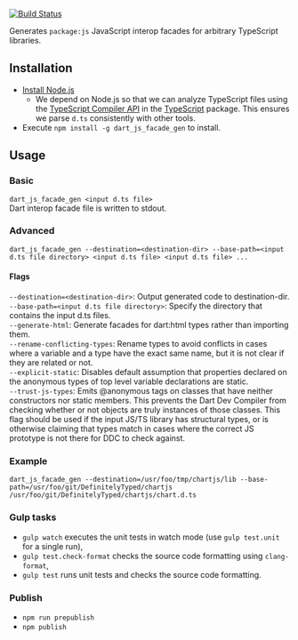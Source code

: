 [![Build Status](https://travis-ci.org/dart-lang/js_facade_gen.svg?branch=master)](https://travis-ci.org/dart-lang/js_facade_gen)

Generates `package:js` JavaScript interop facades for arbitrary TypeScript libraries.

## Installation

- [Install Node.js](https://docs.npmjs.com/getting-started/installing-node)
   - We depend on Node.js so that we can analyze TypeScript files using the [TypeScript Compiler API](https://github.com/Microsoft/TypeScript/wiki/Using-the-Compiler-API) in the [TypeScript](https://www.npmjs.com/package/typescript) package. This ensures we parse `d.ts` consistently with other tools.
- Execute `npm install -g dart_js_facade_gen` to install.

## Usage

### Basic
`dart_js_facade_gen <input d.ts file>`<br>
Dart interop facade file is written to stdout.

### Advanced
`dart_js_facade_gen --destination=<destination-dir> --base-path=<input d.ts file directory> <input d.ts file> <input d.ts file> ...`

#### Flags
`--destination=<destination-dir>`: Output generated code to destination-dir.<br>
`--base-path=<input d.ts file directory>`: Specify the directory that contains the input d.ts files.<br>
`--generate-html`: Generate facades for dart:html types rather than importing them.<br>
`--rename-conflicting-types`: Rename types to avoid conflicts in cases where a variable and a type have the exact same name, but it is not clear if they are related or not.<br>
`--explicit-static`: Disables default assumption that properties declared on the anonymous types of top level variable declarations are static.<br>
`--trust-js-types`: Emits @anonymous tags on classes that have neither constructors nor static members. This prevents the Dart Dev Compiler from checking whether or not objects are truly instances of those classes. This flag should be used if the input JS/TS library has structural types, or is otherwise claiming that types match in cases where the correct JS prototype is not there for DDC to check against.

### Example
`dart_js_facade_gen --destination=/usr/foo/tmp/chartjs/lib --base-path=/usr/foo/git/DefinitelyTyped/chartjs /usr/foo/git/DefinitelyTyped/chartjs/chart.d.ts`

### Gulp tasks

- `gulp watch` executes the unit tests in watch mode (use `gulp test.unit` for a single run),
- `gulp test.check-format` checks the source code formatting using `clang-format`,
- `gulp test` runs unit tests and checks the source code formatting.

### Publish

 - `npm run prepublish`
 - `npm publish`
